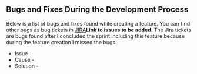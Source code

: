 ## Bugs and Fixes During the Development Process

Below is a list of bugs and fixes found while creating a feature. You can find other bugs as bug tickets in [JIRA]()**Link to issues to be added**. The Jira tickets are bugs found after I concluded the sprint including this feature because during the feature creation I missed the bugs.

* Issue - 
* Cause - 
* Solution - 